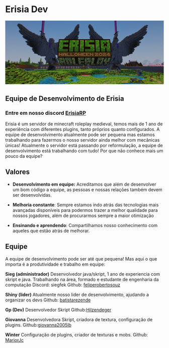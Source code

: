 # Erisia Dev
![Erisia cape](/img/Banner_Halloween.png)
## Equipe de Desenvolvimento de Erisia

### Entre em nosso discord [ErisiaRP](https://discord.com/invite/erisiarp)

Erisia é um servidor de minecraft roleplay medieval, temos mais de 1 ano de experiência com diferentes plugins, tanto próprios quanto configurados. A equipe de desenvolvimento atualmente pode ser pequena mas estamos trabalhando para fazermos o nosso servidor ainda melhor com mecânicas únicas! Atualmente o servidor está passando por reformulação, a equipe de desenvolvimento está trabalhando com tudo! Por que não conhece mais um pouco da equipe?

## Valores
- **Desenvolvimento em equipe:** Acreditamos que além de desenvolver um bom código a equipe, as pessoas e nossas relações também devem ser desenvolvidas.

- **Melhoria constante**: Sempre estamos indo atrás das tecnologias mais avançadas disponíveis para podermos trazer a melhor qualidade para nossos jogadores, além de procurarmos sempre a maior otimização

- **Ensinando e aprendendo**: Compartilhamos nosso conhecimento com aqueles que estão atrás de melhorar.

## Equipe
A equipe de desenvolvimento pode ser até que pequena! Mas aqui o que importa é a produtividade e trabalho em equipe:

**Sieg (administrador)**
Desenvolvedor java/skript, 1 ano de experiencia com skript  e java. Trabalhando na área, formado e estudante de engenharia da computação
Discord: siegfek
 Github: [feliperobertosouz](https://github.com/feliperobertosouz)

**Shiny (lider)**
Atualmente nosso lider de desenvolvimento, ajudando a organizar os devs
Github: [batistarezende](https://github.com/batistarezende)
 
 **Gp (Dev)**
 Desenvolvedor Skript
 Github:[Hilzendeger](https://github.com/Hilzendeger)
 
**Giovanna**
Desenvolvedora Skript, criadora de textura, configuração de plugins.
Github:[giovanna2005lb](https://github.com/orgs/ErisiaDev/people/giovanna2005lb)

**Winter**
Configuração de plugins, criador de texturas e mobs.
Github: [MariorJc](https://github.com/MariorjC)
